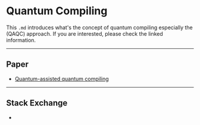 # Quantum Compiling
This `.md` introduces what's the concept of quantum compiling especially the (QAQC) approach. If you are interested, please check the linked information.



---
## Paper
- [Quantum-assisted quantum compiling](https://arxiv.org/abs/1807.00800)



---
## Stack Exchange
- []()
